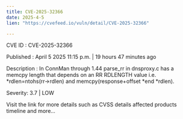 ```yaml
---
title: CVE-2025-32366
date: 2025-4-5
lien: "https://cvefeed.io/vuln/detail/CVE-2025-32366"

---
```


CVE ID : CVE-2025-32366

Published :  April 5
2025
11:15 p.m. | 19 hours
47 minutes ago

Description : In ConnMan through 1.44
parse_rr in dnsproxy.c has a memcpy length that depends on an RR RDLENGTH value
i.e.
*rdlen=ntohs(rr->rdlen) and memcpy(response+offset
*end
*rdlen).

Severity: 3.7 | LOW

Visit the link for more details
such as CVSS details
affected products
timeline
and more...
